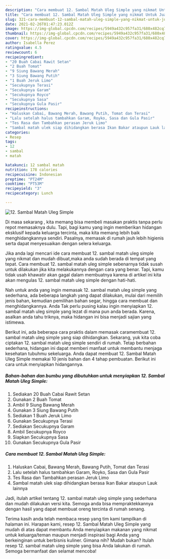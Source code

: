 ```yaml
---
description: "Cara membuat 12. Sambal Matah Uleg Simple yang nikmat Untuk Jualan"
title: "Cara membuat 12. Sambal Matah Uleg Simple yang nikmat Untuk Jualan"
slug: 321-cara-membuat-12-sambal-matah-uleg-simple-yang-nikmat-untuk-jualan
date: 2021-02-26T01:47:23.012Z
image: https://img-global.cpcdn.com/recipes/5949a432c957fa31/680x482cq70/12-sambal-matah-uleg-simple-foto-resep-utama.jpg
thumbnail: https://img-global.cpcdn.com/recipes/5949a432c957fa31/680x482cq70/12-sambal-matah-uleg-simple-foto-resep-utama.jpg
cover: https://img-global.cpcdn.com/recipes/5949a432c957fa31/680x482cq70/12-sambal-matah-uleg-simple-foto-resep-utama.jpg
author: Isabella Perez
ratingvalue: 4.5
reviewcount: 6
recipeingredient:
- "20 Buah Cabai Rawit Setan"
- "2 Buah Tomat"
- "9 Siung Bawang Merah"
- "3 Siung Bawang Putih"
- "1 Buah Jeruk Limo"
- "Secukupnya Terasi"
- "Secukupnya Garam"
- "Secukupnya Royco"
- "Secukupnya Sasa"
- "Secukupnya Gula Pasir"
recipeinstructions:
- "Haluskan Cabai, Bawang Merah, Bawang Putih, Tomat dan Terasi"
- "Lalu setelah halus tambahkan Garam, Royko, Sasa dan Gula Pasir"
- "Tes Rasa dan Tambahkan perasan Jeruk Limo"
- "Sambal matah ulek siap dihidangkan berasa Ikan Bakar ataupun Lauk lainnya"
categories:
- Resep
tags:
- 12
- sambal
- matah

katakunci: 12 sambal matah 
nutrition: 178 calories
recipecuisine: Indonesian
preptime: "PT24M"
cooktime: "PT53M"
recipeyield: "3"
recipecategory: Lunch

---
```



![12. Sambal Matah Uleg Simple](https://img-global.cpcdn.com/recipes/5949a432c957fa31/680x482cq70/12-sambal-matah-uleg-simple-foto-resep-utama.jpg)

Di masa  sekarang , kita memang bisa membeli masakan praktis tanpa perlu repot memasaknya dulu. Tapi, bagi kamu yang ingin memberikan hidangan eksklusif kepada keluarga tercinta, maka kita memang lebih baik menghidangkannya sendiri. Pasalnya, memasak di rumah jauh lebih higienis serta dapat menyesuaikan dengan selera keluarga.

Jika anda lagi mencari ide cara membuat 12. sambal matah uleg simple yang nikmat dan mudah dibuat,maka anda sudah berada di tempat yang tepat. Cara membuat 12. sambal matah uleg simple  sebenarnya tidak susah untuk dilakukan jika kita melakukannya dengan cara yang benar. Tapi, kamu tidak usah khawatir akan gagal dalam membuatnya 
karena di artikel ini kita akan mengulas 12. sambal matah uleg simple dengan hati-hati.  



Nah untuk anda yang ingin memasak 12. sambal matah uleg simple yang sederhana, ada beberapa langkah yang dapat dilakukan, mulai dari memilih jenis bahan, kemudian pemilihan bahan segar, hingga cara membuat dan menghidangkannya. Anda Tak perlu pusing kalau ingin menyiapkan 12. sambal matah uleg simple yang lezat di mana pun anda berada. Karena, asalkan anda  tahu triknya, maka hidangan ini bisa menjadi sajian yang istimewa.

Berikut ini, ada beberapa cara praktis  dalam memasak caramembuat 12. sambal matah uleg simple yang siap dihidangkan. Sekarang, yuk kita coba ciptakan 12. sambal matah uleg simple sendiri di rumah. Tetap berbahan sederhana, hidangan ini dapat memberi manfaat untuk membantu menjaga kesehatan tubuhmu sekeluarga. Anda dapat membuat 12. Sambal Matah Uleg Simple memakai 10 jenis bahan dan 4 tahap pembuatan. Berikut ini cara untuk menyiapkan hidangannya.

<!--inarticleads1-->

##### Bahan-bahan dan bumbu yang dibutuhkan untuk menyiapkan 12. Sambal Matah Uleg Simple:

1. Sediakan 20 Buah Cabai Rawit Setan
1. Gunakan 2 Buah Tomat
1. Ambil 9 Siung Bawang Merah
1. Gunakan 3 Siung Bawang Putih
1. Sediakan 1 Buah Jeruk Limo
1. Gunakan Secukupnya Terasi
1. Sediakan Secukupnya Garam
1. Ambil Secukupnya Royco
1. Siapkan Secukupnya Sasa
1. Gunakan Secukupnya Gula Pasir




<!--inarticleads2-->

##### Cara membuat 12. Sambal Matah Uleg Simple:

1. Haluskan Cabai, Bawang Merah, Bawang Putih, Tomat dan Terasi
1. Lalu setelah halus tambahkan Garam, Royko, Sasa dan Gula Pasir
1. Tes Rasa dan Tambahkan perasan Jeruk Limo
1. Sambal matah ulek siap dihidangkan berasa Ikan Bakar ataupun Lauk lainnya




Jadi, itulah artikel tentang  12. sambal matah uleg simple  yang sederhana dan mudah dilakukan versi kita. Semoga anda bisa mempraktekkannya dengan hasil yang dapat membuat oreng tercinta di rumah senang. 

Terima kasih anda telah membaca resep yang tim kami tampilkan di halaman ini. Harapan kami, resep  12. Sambal Matah Uleg Simple yang mudah di atas dapat membantu Anda menyiapkan makanan yang nikmat untuk keluarga/teman maupun menjadi inspirasi bagi Anda yang berkeinginan untuk berbisnis kuliner. Gimana nih? Mudah bukan? Itulah resep 12. sambal matah uleg simple yang bisa Anda lakukan di rumah. Semoga bermanfaat dan selamat mencoba!

